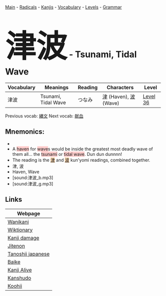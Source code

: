 <style> bigfont {font-size: 100px}</style>
[Main](../README.md) -
[Radicals](../radicals.md) -
[Kanjis](../kanjis.md) -
[Vocabulary](../vocabulary.md) -
[Levels](../levels.md) -
[Grammar](../grammar.md)
# <bigfont> 津波</bigfont> - Tsunami, Tidal Wave 

| Vocabulary | Meanings | Reading | Characters | Level |
| --- | --- | --- | --- | --- |
| 津波 | Tsunami, Tidal Wave | つなみ |  [津](../kanjis/津.md) (Haven), [波](../kanjis/波.md) (Wave) | [Level 36](../levels/wk_level36.md) |

Previous vocab: [縄文](縄文.md) Next vocab: [献血](献血.md) 

## Mnemonics:

* 
* A <span style="background-color:#ffcccb"> haven</span> for <span style="background-color:#ffcccb"> wave</span>s would be inside the greatest most deadly wave of them all... the <span style="background-color:#ffcccb"> tsunami</span> or <span style="background-color:#ffcccb"> tidal wave</span>. Dun dun dunnnn!
* The reading is the <span style="background-color:#fed8b1"> [津](https://jisho.org/search/津)</span> and <span style="background-color:#fed8b1"> [波](https://jisho.org/search/波)</span> kun'yomi readings, combined together.
* 津, 波
* Haven, Wave
* [sound:津波_b.mp3]
* [sound:津波_g.mp3]


## Links 

| Webpage |
| --- |
| [Wanikani          ](https://www.wanikani.com/kanji/津波) |
| [Wiktionary        ](https://en.wiktionary.org/wiki/津波) |
| [Kanji damage      ](http://www.kanjidamage.com/kanji/search?utf8=✓&q=津波) |
| [Jitenon           ](https://jitenon.com/kanji/津波) |
| [Tanoshii japanese ](https://www.tanoshiijapanese.com/dictionary/kanji.cfm?k=津波) |
| [Baike             ](https://baike.baidu.com/item/津波) |
| [Kanji Alive       ](https://app.kanjialive.com/津波) |
| [Kanshudo          ](https://www.kanshudo.com/searchmn?q=津波) |
| [Koohii            ](https://kanji.koohii.com/study/kanji/津波) |
